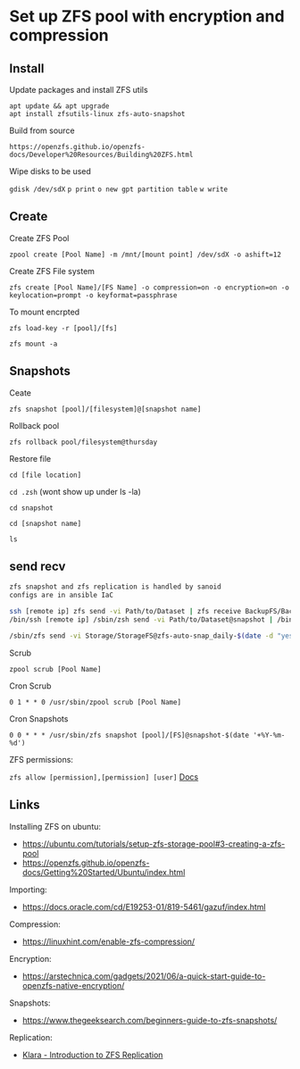 # Set up ZFS pool with encryption and compression

## Install

Update packages and install ZFS utils

`apt update && apt upgrade`  
`apt install zfsutils-linux zfs-auto-snapshot`

Build from source

`https://openzfs.github.io/openzfs-docs/Developer%20Resources/Building%20ZFS.html`

Wipe disks to be used

`gdisk /dev/sdX`
`p print`
`o new gpt partition table`
`w write`

## Create

Create ZFS Pool

`zpool create [Pool Name] -m /mnt/[mount point] /dev/sdX -o ashift=12`

Create ZFS File system

`zfs create [Pool Name]/[FS Name] -o compression=on -o encryption=on -o keylocation=prompt -o keyformat=passphrase`

To mount encrpted

`zfs load-key -r [pool]/[fs]`

`zfs mount -a`

## Snapshots

Ceate

`zfs snapshot [pool]/[filesystem]@[snapshot name]`

Rollback pool

`zfs rollback pool/filesystem@thursday`

Restore file

`cd [file location]`

`cd .zsh` (wont show up under ls -la)

`cd snapshot`

`cd [snapshot name]`

`ls`

## send recv

``` bash
zfs snapshot and zfs replication is handled by sanoid
configs are in ansible IaC

ssh [remote ip] zfs send -vi Path/to/Dataset | zfs receive BackupFS/BackupLocation
/bin/ssh [remote ip] /sbin/zsh send -vi Path/to/Dataset@snapshot | /bin/zfs receive BackupFS/BackupLocation

/sbin/zfs send -vi Storage/StorageFS@zfs-auto-snap_daily-$(date -d "yesterday" '+%Y-%m-%d')-1225 Storage/StorageFS@zfs-auto-snap_daily-$(date '+%Y-%m-%d')-1225 | /sbin/zfs receive Backup/BackupFS
```

Scrub

`zpool scrub [Pool Name]`

Cron Scrub

`0 1 * * 0 /usr/sbin/zpool scrub [Pool Name]`

Cron Snapshots

`0 0 * * * /usr/sbin/zfs snapshot [pool]/[FS]@snapshot-$(date '+%Y-%m-%d')`

ZFS permissions:

`zfs allow [permission],[permission] [user]`
[Docs](https://docs.oracle.com/cd/E19253-01/819-5461/gfkco/index.html)

## Links

Installing ZFS on ubuntu:

- <https://ubuntu.com/tutorials/setup-zfs-storage-pool#3-creating-a-zfs-pool>
- <https://openzfs.github.io/openzfs-docs/Getting%20Started/Ubuntu/index.html>

Importing:

- <https://docs.oracle.com/cd/E19253-01/819-5461/gazuf/index.html>

Compression:

- <https://linuxhint.com/enable-zfs-compression/>

Encryption:

- <https://arstechnica.com/gadgets/2021/06/a-quick-start-guide-to-openzfs-native-encryption/>

Snapshots:

- <https://www.thegeeksearch.com/beginners-guide-to-zfs-snapshots/>

Replication:

- [Klara - Introduction to ZFS Replication](https://klarasystems.com/articles/introduction-to-zfs-replication/)

